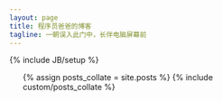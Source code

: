 ```yaml
---
layout: page
title: 程序员爸爸的博客
tagline: 一朝误入此门中，长伴电脑屏幕前
---
```

{% include JB/setup %}
<ul>
{% assign posts_collate = site.posts %}
{% include custom/posts_collate %}
</ul>



